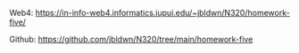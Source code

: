 Web4:
https://in-info-web4.informatics.iupui.edu/~jbldwn/N320/homework-five/

Github:
https://github.com/jbldwn/N320/tree/main/homework-five
